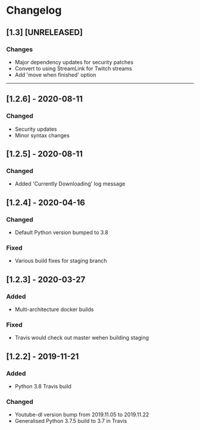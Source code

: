# Changelog

## [1.3] [UNRELEASED]

### Changes

- Major dependency updates for security patches
- Convert to using StreamLink for Twitch streams
- Add 'move when finished' option

---

## [1.2.6] - 2020-08-11

### Changed

- Security updates
- Minor syntax changes

## [1.2.5] - 2020-08-11

### Changed

- Added 'Currently Downloading' log message

## [1.2.4] - 2020-04-16

### Changed

- Default Python version bumped to 3.8

### Fixed

- Various build fixes for staging branch

## [1.2.3] - 2020-03-27

### Added

- Multi-architecture docker builds

### Fixed

- Travis would check out master wehen building staging

## [1.2.2] - 2019-11-21

### Added

- Python 3.8 Travis build

### Changed

- Youtube-dl version bump from 2019.11.05 to 2019.11.22
- Generalised Python 3.7.5 build to 3.7 in Travis
